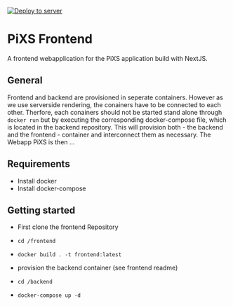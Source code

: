[![Deploy to server](https://github.com/se-pixs/frontend/actions/workflows/deploy.yml/badge.svg)](https://github.com/se-pixs/frontend/actions/workflows/deploy.yml)

# PiXS Frontend 

A frontend webapplication for the PiXS application build with NextJS.

## General
Frontend and backend are provisioned in seperate containers. However as we use serverside rendering, the conainers have to be connected to each other. Therfore, each conainers should not be started stand alone through 
```docker run``` but by executing the corresponding docker-compose file, which is located in the backend repository. This will provision both - the backend and the frontend - container and interconnect them as necessary.
The Webapp PiXS is then ...


## Requirements
- Install docker
- Install docker-compose

## Getting started

- First clone the frontend Repository
-   ```shell
    cd /frontend
    ```

-   ```shell
    docker build . -t frontend:latest
    ```
- provision the backend container (see frontend readme)
-   ```shell
    cd /backend
    ```
-   ```shell
    docker-compose up -d
    ```
